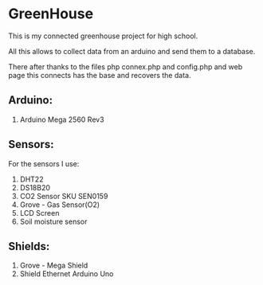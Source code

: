 # GreenHouse

This is my connected greenhouse project for high school.

All this allows to collect data from an arduino and send them to a database.

There after thanks to the files php connex.php and config.php and web page this connects has the base and recovers the data.

## Arduino:

1. Arduino Mega 2560 Rev3

## Sensors:
For the sensors I use:
1. DHT22
2. DS18B20
3. CO2 Sensor SKU SEN0159
4. Grove - Gas Sensor(O2)
5. LCD Screen
6. Soil moisture sensor

## Shields: 

1. Grove - Mega Shield
2. Shield Ethernet Arduino Uno
